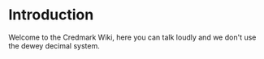 # Introduction

Welcome to the Credmark Wiki, here you can talk loudly and we don't use the dewey decimal system.&#x20;

